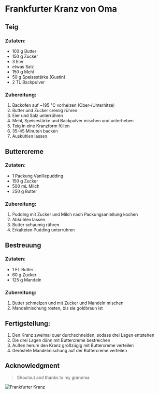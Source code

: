 # Frankfurter Kranz von Oma

## Teig
### Zutaten:
- 100 g Butter
- 150 g Zucker
- 3 Eier
- etwas Salz
- 150 g Mehl
- 50 g Speisestärke (Gustin)
- 2 TL Backpulver

### Zubereitung:
1. Backofen auf ~195 °C vorheizen (Ober-/Unterhitze)
2. Butter und Zucker cremig rühren
3. Eier und Salz unterrühren
4. Mehl, Speisestärke und Backpulver mischen und unterheben
5. Teig in eine Kranzform füllen
6. 35-45 Minuten backen
7. Auskühlen lassen

## Buttercreme
### Zutaten:
- 1 Packung Vanillepudding
- 150 g Zucker
- 500 mL Milch
- 250 g Butter

### Zubereitung:
1. Pudding mit Zucker und Milch nach Packungsanleitung kochen
2. Abkühlen lassen
3. Butter schaumig rühren
4. Erkalteten Pudding unterrühren

## Bestreuung
### Zutaten:
- 1 EL Butter
- 60 g Zucker
- 125 g Mandeln

### Zubereitung:
1. Butter schmelzen und mit Zucker und Mandeln mischen
2. Mandelmischung rösten, bis sie goldbraun ist

## Fertigstellung:
1. Den Kranz zweimal quer durchschneiden, sodass drei Lagen entstehen
2. Die drei Lagen dünn mit Buttercreme bestreichen
3. Außen herum den Kranz großzügig mit Buttercreme verteilen
4. Geröstete Mandelmischung auf der Buttercreme verteilen

## Acknowledgment
> Shoutout and thanks to my grandma

![Frankfurter Kranz](pictures/frankfurter_kranz.jpg)

